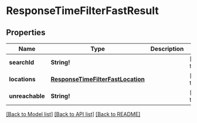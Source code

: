 # ResponseTimeFilterFastResult

## Properties
Name | Type | Description | Notes
------------ | ------------- | ------------- | -------------
**searchId** | **String!** |  | [default to null]
**locations** | [**ResponseTimeFilterFastLocation**](ResponseTimeFilterFastLocation.md) |  | [default to null]
**unreachable** | **String!** |  | [default to null]

[[Back to Model list]](../README.md#documentation-for-models) [[Back to API list]](../README.md#documentation-for-api-endpoints) [[Back to README]](../README.md)


